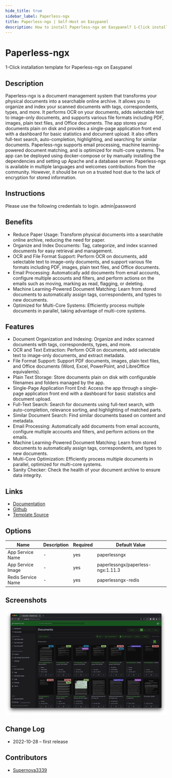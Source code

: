 ```yaml
---
hide_title: true
sidebar_label: Paperless-ngx
title: Paperless-ngx | Self-Host on Easypanel
description: How to install Paperless-ngx on Easypanel? 1-Click installation template for Paperless-ngx on Easypanel
---
```


<!-- generated -->

# Paperless-ngx

1-Click installation template for Paperless-ngx on Easypanel

## Description

Paperless-ngx is a document management system that transforms your physical documents into a searchable online archive. It allows you to organize and index your scanned documents with tags, correspondents, types, and more. It performs OCR on your documents, adds selectable text to image-only documents, and supports various file formats including PDF, images, plain text files, and Office documents. The app stores your documents plain on disk and provides a single-page application front end with a dashboard for basic statistics and document upload. It also offers full-text search, auto-completion, highlighting, and searching for similar documents. Paperless-ngx supports email processing, machine learning-powered document matching, and is optimized for multi-core systems. The app can be deployed using docker-compose or by manually installing the dependencies and setting up Apache and a database server. Paperless-ngx is available in multiple languages and welcomes contributions from the community. However, it should be run on a trusted host due to the lack of encryption for stored information.

## Instructions

Please use the following credentials to login. admin|password

## Benefits

- Reduce Paper Usage: Transform physical documents into a searchable online archive, reducing the need for paper.
- Organize and Index Documents: Tag, categorize, and index scanned documents for easy retrieval and management.
- OCR and File Format Support: Perform OCR on documents, add selectable text to image-only documents, and support various file formats including PDF, images, plain text files, and Office documents.
- Email Processing: Automatically add documents from email accounts, configure multiple accounts and filters, and perform actions on the emails such as moving, marking as read, flagging, or deleting.
- Machine Learning-Powered Document Matching: Learn from stored documents to automatically assign tags, correspondents, and types to new documents.
- Optimized for Multi-Core Systems: Efficiently process multiple documents in parallel, taking advantage of multi-core systems.

## Features

- Document Organization and Indexing: Organize and index scanned documents with tags, correspondents, types, and more.
- OCR and Text Extraction: Perform OCR on documents, add selectable text to image-only documents, and extract metadata.
- File Format Support: Support PDF documents, images, plain text files, and Office documents (Word, Excel, PowerPoint, and LibreOffice equivalents).
- Plain Text Storage: Store documents plain on disk with configurable filenames and folders managed by the app.
- Single-Page Application Front End: Access the app through a single-page application front end with a dashboard for basic statistics and document upload.
- Full-Text Search: Search for documents using full-text search, with auto-completion, relevance sorting, and highlighting of matched parts.
- Similar Document Search: Find similar documents based on content and metadata.
- Email Processing: Automatically add documents from email accounts, configure multiple accounts and filters, and perform actions on the emails.
- Machine Learning-Powered Document Matching: Learn from stored documents to automatically assign tags, correspondents, and types to new documents.
- Multi-Core Optimization: Efficiently process multiple documents in parallel, optimized for multi-core systems.
- Sanity Checker: Check the health of your document archive to ensure data integrity.

## Links

- [Documentation](https://paperless-ngx.readthedocs.io/en/latest/)
- [Github](https://github.com/paperless-ngx/paperless-ngx)
- [Template Source](https://github.com/easypanel-io/templates/tree/main/templates/paperlessngx)

## Options

Name | Description | Required | Default Value
-|-|-|-
App Service Name | - | yes | paperlessngx
App Service Image | - | yes | paperlessngx/paperless-ngx:1.11.3
Redis Service Name | - | yes | paperlessngx-redis

## Screenshots

![Paperless-ngx Screenshot](./assets/screenshot.png)

## Change Log

- 2022-10-28 – first release

## Contributors

- [Supernova3339](https://github.com/Supernova3339)
